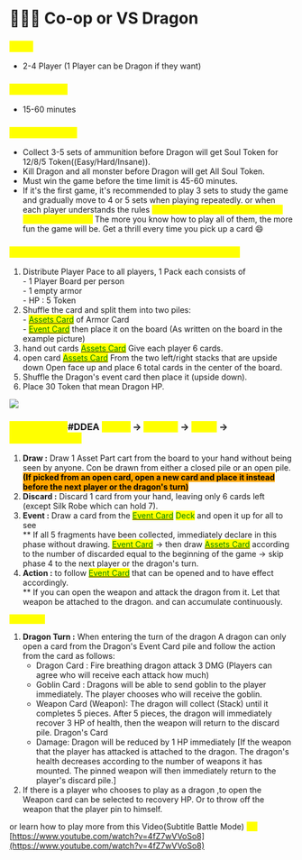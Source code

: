 # 👩👦🐲 Co-op or VS Dragon

### <mark style="color:yellow;">Need</mark>

* 2-4 Player (1 Player can be Dragon if they want)

### <mark style="color:yellow;">Playing Time</mark>

* 15-60 minutes

### <mark style="color:yellow;">Win conditions</mark>

* Collect 3-5 sets of ammunition before Dragon will get Soul Token for 12/8/5 Token((Easy/Hard/Insane)).
* Kill Dragon and all monster before Dragon will get All Soul Token.
* Must win the game before the time limit is 45-60 minutes.
* If it's the first game, it's recommended to play 3 sets to study the game and gradually move to 4 or 5 sets when playing repeatedly. or when each player understands the rules <mark style="color:yellow;">**Understand the special abilities of each set of armor.**</mark> The more you know how to play all of them, the more fun the game will be. Get a thrill every time you pick up a card :smile:

### <mark style="color:yellow;">Preparing the game/ SET UP (Basic Beginner Mode)</mark>

1. Distribute Player Pace to all players, 1 Pack each consists of\
   \- 1 Player Board per person \
   \- 1 empty armor\
   \- HP : 5 Token
2. Shuffle the card and split them into two piles:\
   \- [<mark style="color:green;">Assets Card</mark>](../armor/) of Armor Card\
   \- [<mark style="color:green;">Event Card</mark>](../event-card.md) then place it on the board (As written on the board in the example picture)
3. hand out cards [<mark style="color:green;">Assets Card</mark>](../armor/) Give each player 6 cards.
4. open card [<mark style="color:green;">Assets Card</mark>](../armor/) From the two left/right stacks that are upside down Open face up and place 6 total cards in the center of the board.
5. Shuffle the Dragon's event card then place it (upside down).
6. Place 30 Token that mean Dragon HP.

![](../.gitbook/assets/282106204\_815408646100838\_4003347213847016255\_n.jpg)

### <mark style="color:yellow;">How to play (</mark>#DDEA <mark style="color:yellow;">: Draw</mark> -> <mark style="color:yellow;">Discard</mark> -> <mark style="color:yellow;">Event</mark> -> <mark style="color:yellow;">Action)+Dragon</mark>

1. **Draw :** Draw 1 Asset Part cart from the board to your hand without being seen by anyone. Con be drawn from either a closed pile or an open pile. <mark style="background-color:orange;">**(If picked from an open card, open a new card and place it instead before the next player or the dragon's turn)**</mark>
2. **Discard :** Discard 1 card from your hand, leaving only 6 cards left (except Silk Robe which can hold 7).
3. **Event :** Draw a card from the [<mark style="color:green;">Event Card</mark>](../event-card.md) <mark style="color:green;">Deck</mark> and open it up for all to see\
   \*\* If all 5 fragments have been collected, immediately declare in this phase without drawing. [<mark style="color:green;">Event Card</mark>](../event-card.md) -> then draw [<mark style="color:green;">Assets Card</mark>](../armor/) according to the number of discarded equal to the beginning of the game -> skip phase 4 to the next player or the dragon's turn.
4. **Action :** to follow [<mark style="color:green;">Event Card</mark>](../event-card.md) that can be opened and to have effect accordingly.\
   \*\* If you can open the weapon and attack the dragon from it. Let that weapon be attached to the dragon. and can accumulate continuously.

<mark style="color:yellow;">**->Dragon**</mark>

1. **Dragon Turn :** When entering the turn of the dragon A dragon can only open a card from the Dragon's Event Card pile and follow the action from the card as follows:
   * Dragon Card : Fire breathing dragon attack 3 DMG (Players can agree who will receive each attack how much)
   * Goblin Card : Dragons will be able to send goblin to the player immediately. The player chooses who will receive the goblin.
   * Weapon Card (Weapon): The dragon will collect (Stack) until it completes 5 pieces. After 5 pieces, the dragon will immediately recover 3 HP of health, then the weapon will return to the discard pile. Dragon's Card
   * Damage: Dragon will be reduced by 1 HP immediately \[If the weapon that the player has attacked is attached to the dragon. The dragon's health decreases according to the number of weapons it has mounted. The pinned weapon will then immediately return to the player's discard pile.]
2. If there is a player who chooses to play as a dragon ,to open the Weapon card can be selected to recovery HP. Or to throw off the weapon that the player pin to himself.

or learn how to play more from this Video(Subtitle Battle Mode) <mark style="color:yellow;">**>>**</mark> [https://www.youtube.com/watch?v=4fZ7wVVoSo8](https://www.youtube.com/watch?v=4fZ7wVVoSo8)
